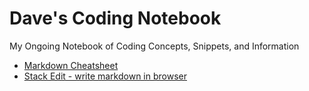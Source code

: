 # Dave's Coding Notebook
My Ongoing Notebook of Coding Concepts, Snippets, and Information

* [Markdown Cheatsheet](https://github.com/adam-p/markdown-here/wiki/Markdown-Cheatsheet)
* [Stack Edit - write markdown in browser](https://stackedit.io/app#)
